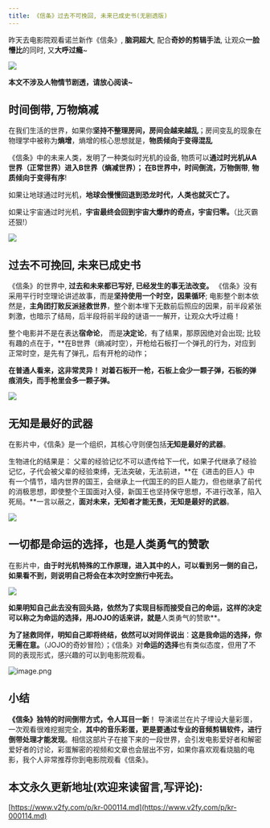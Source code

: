 ```yaml
---
title: 《信条》过去不可挽回, 未来已成史书(无剧透版)
---
```




昨天去电影院观看诺兰新作《信条》,  **脑洞超大**, 配合**奇妙的剪辑手法**, 让观众**一脸懵比**的同时, 又**大呼过瘾**~



![](https://www.v2fy.com/asset/0i/jikemiji/jikemiji-md/kr-000114.assets/1240-20200905174808579.png)


**本文不涉及人物情节剧透，请放心阅读~**

## 时间倒带, 万物熵减

在我们生活的世界，如果你**坚持不整理房间，房间会越来越乱**；房间变乱的现象在物理学中被称为**熵增**，熵增的核心思想就是，**物质倾向于变得混乱**

《信条》中的未来人类，发明了一种类似时光机的设备, 物质可以**通过时光机从A世界（正常世界）进入B世界（熵减世界）； 在B世界中，时间倒流，万物倒带**, **物质倾向于变得有序**! 

如果让地球通过时光机，**地球会慢慢回退到恐龙时代，人类也就灭亡了。**

如果让宇宙通过时光机，**宇宙最终会回到宇宙大爆炸的奇点，宇宙归零。**（比灭霸还狠!）

![](https://www.v2fy.com/asset/0i/jikemiji/jikemiji-md/kr-000114.assets/1240-20200905174808536.png)


## 过去不可挽回, 未来已成史书

《信条》的世界中, **过去和未来都已写好, 已经发生的事无法改变。** 《信条》没有采用平行时空理论讲述故事，而是**坚持使用一个时空，因果循环**; 电影整个剧本依然是，**主角团打败反派拯救世界**，整个剧本埋下无数前后照应的因果，前半段紧张刺激，也暗示了结局，后半段将前半段的谜语一一解开，让观众大呼过瘾！

整个电影并不是在表达**宿命论**， 而是**决定论**，有了结果，那原因绝对会出现; 比较有趣的点在于，**在B世界（熵减时空），开枪给石板打一个弹孔的行为，对应到正常时空，是先有了弹孔，后有开枪的动作； 

**在普通人看来，这非常灵异！ 对着石板开一枪，石板上会少一颗子弹，石板的弹痕消失，而手枪里会多一颗子弹。**

![](https://www.v2fy.com/asset/0i/jikemiji/jikemiji-md/kr-000114.assets/strip-20200905174809017.gif)


## 无知是最好的武器

在影片中，《信条》是一个组织，其核心守则便包括**无知是最好的武器**。

生物进化的结果是： 父辈的经验记忆不可以遗传给下一代，如果子代继承了经验记忆，子代会被父辈的经验束缚，无法突破，无法前进，**在《进击的巨人》中有一个情节，墙内世界的国王，会继承上一代国王的的巨人能力，但也继承了前代的消极思想，即使整个王国面对入侵，新国王也坚持保守思想，不进行改革，陷入死局。**一言以蔽之，**面对未来，无知者才能无畏，无知是最好的武器**。

![](https://www.v2fy.com/asset/0i/jikemiji/jikemiji-md/kr-000114.assets/1240-20200905174808588.png)


## 一切都是命运的选择，也是人类勇气的赞歌

在影片中，**由于时光机特殊的工作原理，进入其中的人，可以看到另一侧的自己，如果看不到，则说明自己将会在本次时空旅行中死去。**

![](https://www.v2fy.com/asset/0i/jikemiji/jikemiji-md/kr-000114.assets/1240-20200905174808302.png)


**如果明知自己此去没有回头路，依然为了实现目标而接受自己的命运，这样的决定可以称之为命运的选择，用JOJO的话来讲，就是**人类勇气的赞歌**。

**为了拯救同伴，明知自己即将终结，依然可以对同伴说出**：**这是我命运的选择，你无需在意。**（JOJO的奇妙冒险）；《信条》对**命运的选择**也有类似态度，但用了不同的表现形式，感兴趣的可以到电影院观看。

![image.png](https://www.v2fy.com/asset/0i/jikemiji/jikemiji-md/kr-000114.assets/1240-20200905174808383.png)

## 小结

**《信条》独特的时间倒带方式，令人耳目一新**！ 导演诺兰在片子埋设大量彩蛋，一次观看很难挖掘完全，**其中的音乐彩蛋，更是要通过专业的音频剪辑软件，进行倒带处理才能发现**。相信这部片子在接下来的一段世界，会引发电影爱好者和解密爱好者的讨论，彩蛋解密的视频和文章也会层出不穷，如果你喜欢观看烧脑的电影，我个人非常推荐你到电影院观看《信条》。


## 本文永久更新地址(欢迎来读留言,写评论):

[https://www.v2fy.com/p/kr-000114.md](https://www.v2fy.com/p/kr-000114.md)
